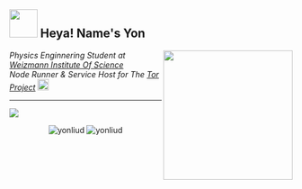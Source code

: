 <h2><img src="https://media.giphy.com/media/OpBA2nKQog7LENz8Of/giphy.gif" width="50"> Heya! Name's Yon</h2>

<img align='right' src="https://media.giphy.com/media/3oGRFkmoqoui9nzL2g/giphy.gif" width="230">
<p><em>Physics Enginnering Student at <a href="https://www.weizmann.ac.il/">Weizmann Institute Of Science</a></br>Node Runner & Service Host for The <a href="https://www.torproject.org/">Tor Project</a>  <img src="https://media.giphy.com/media/BK1EfIsdkKZMY/giphy.gif" height="20"> 
</em></p>

<hr	>

<img src="https://gcdnb.pbrd.co/images/Wp3WZ7S5ag7M.png?o=1">
<p align="center">
<img src="https://github-readme-stats.vercel.app/api/top-langs?username=YonLiud&show_icons=true&locale=en&layout=compact" alt="yonliud" />
<img src="https://github-readme-stats.vercel.app/api?username=YonLiud&show_icons=true" alt="yonliud") />
</p>
